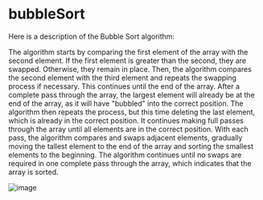# bubbleSort

Here is a description of the Bubble Sort algorithm:

The algorithm starts by comparing the first element of the array with the second element. If the first element is greater than the second, they are swapped. Otherwise, they remain in place.
Then, the algorithm compares the second element with the third element and repeats the swapping process if necessary. This continues until the end of the array.
After a complete pass through the array, the largest element will already be at the end of the array, as it will have "bubbled" into the correct position.
The algorithm then repeats the process, but this time deleting the last element, which is already in the correct position. It continues making full passes through the array until all elements are in the correct position.
With each pass, the algorithm compares and swaps adjacent elements, gradually moving the tallest element to the end of the array and sorting the smallest elements to the beginning.
The algorithm continues until no swaps are required in one complete pass through the array, which indicates that the array is sorted.


![image](https://github.com/CaioLariel/bubbleSort/assets/112914813/3e97788a-2f91-468d-bdc7-99a41e82b65b)
